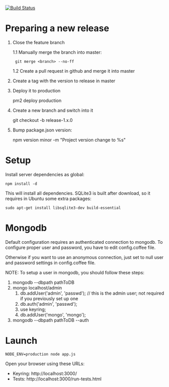 [![Build Status](https://travis-ci.org/dpecos/keyring.svg)](https://travis-ci.org/dpecos/keyring)

Preparing a new release
=======================

1. Close the feature branch

    1.1 Manually merge the branch into master:
   
        git merge <branch> --no-ff

    1.2 Create a pull request in github and merge it into master

2. Create a tag with the version to release in master

3. Deploy it to production
    
    pm2 deploy production

4. Create a new branch and switch into it

    git checkout -b release-1.x.0

5. Bump package.json version:

    npm version minor -m "Project version change to %s"


Setup
=====

Install server dependencies as global:

    npm install -d

This will install all dependencies. SQLite3 is built after download, so it requires in Ubuntu some extra packages:

    sudo apt-get install libsqlite3-dev build-essential

Mongodb
=======

Default configuration requires an authenticated connection to mongodb. To configure proper user and password, you have to edit config.coffee file.

Otherwise if you want to use an anonymous connection, just set to null user and password settings in config.coffee file.

NOTE: To setup a user in mongodb, you should follow these steps:

1. mongodb --dbpath pathToDB 
2. mongo localhost/admin
    1. db.addUser('admin', 'passwd'); // this is the admin user; not required if you previously set up one
    2. db.auth('admin', 'passwd');
    3. use keyring;
    4. db.addUser('mongo', 'mongo');
3. mongodb --dbpath pathToDB --auth

Launch
======

    NODE_ENV=production node app.js

Open your browser using these URLs:

* Keyring: http://localhost:3000/
* Tests: http://localhost:3000/run-tests.html
